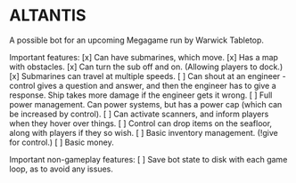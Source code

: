 # ALTANTIS
A possible bot for an upcoming Megagame run by Warwick Tabletop.

Important features:
[x] Can have submarines, which move.
[x] Has a map with obstacles.
[x] Can turn the sub off and on. (Allowing players to dock.)
[x] Submarines can travel at multiple speeds.
[ ] Can shout at an engineer - control gives a question and answer, and then the engineer has to give a response. Ship takes more damage if the engineer gets it wrong.
[ ] Full power management. Can power systems, but has a power cap (which can be increased by control).
[ ] Can activate scanners, and inform players when they hover over things.
[ ] Control can drop items on the seafloor, along with players if they so wish.
[ ] Basic inventory management. (!give for control.)
[ ] Basic money.

Important non-gameplay features:
[ ] Save bot state to disk with each game loop, as to avoid any issues.
